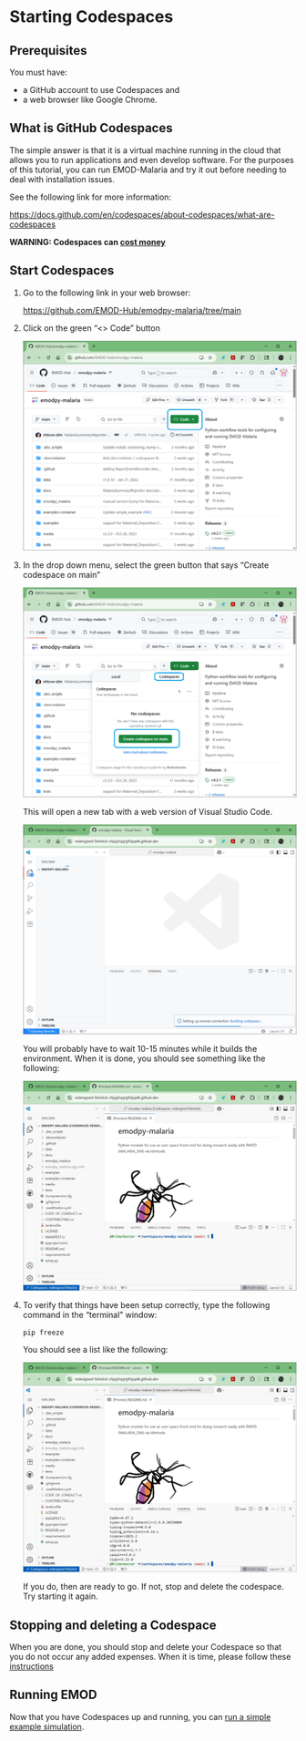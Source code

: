 # Starting Codespaces

## Prerequisites

You must have:
- a GitHub account to use Codespaces and
- a web browser like Google Chrome.

## What is GitHub Codespaces

The simple answer is that it is a virtual machine running in the cloud that allows
you to run applications and even develop software.  For the purposes of this tutorial,
you can run EMOD-Malaria and try it out before needing to deal with installation
issues.

See the following link for more information:

https://docs.github.com/en/codespaces/about-codespaces/what-are-codespaces

**WARNING: Codespaces can [cost money](.devcontainer/README.md#-cost-of-using-codespaces-)**

## Start Codespaces

1. Go to the following link in your web browser:

    https://github.com/EMOD-Hub/emodpy-malaria/tree/main

2. Click on the green “<> Code” button

    ![](media/tutorial_1_code_button.png)

3. In the drop down menu, select the green button that says “Create codespace on main”

    ![](media/tutorial_2_create_codespace_button.png)

    This will open a new tab with a web version of Visual Studio Code.

    ![](media/tutorial_3_creating_codespace.png)

    You will probably have to wait 10-15 minutes while it builds the environment. 
    When it is done, you should see something like the following:

    ![](media/tutorial_4_done_creating_codespace.png)

4. To verify that things have been setup correctly, type the following command in the “terminal” window:

    ```
    pip freeze
    ```

    You should see a list like the following:

    ![](media/tutorial_5_pip_freeze.png)

    If you do, then are ready to go. If not, stop and delete the codespace.  Try starting it again.
    
## Stopping and deleting a Codespace

When you are done, you should stop and delete your Codespace so that you do not occur
any added expenses.  When it is time, please follow these
[instructions](https://github.com/EMOD-Hub/emodpy-malaria/blob/main/.devcontainer/README.md#stopping--deleting-a-codespace)

## Running EMOD

Now that you have Codespaces up and running, you can [run a simple example simulation](tutorial_run_simple_example.md).
